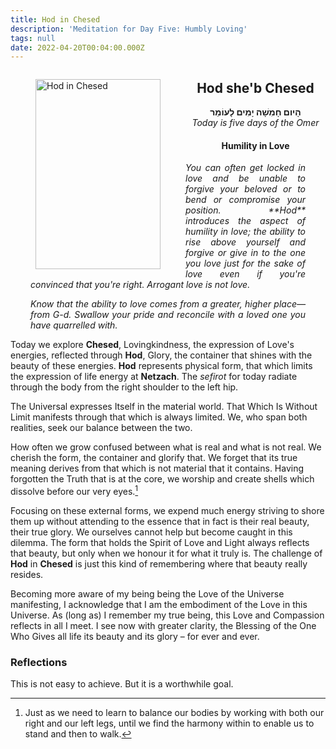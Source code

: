 ```yaml
---
title: Hod in Chesed
description: 'Meditation for Day Five: Humbly Loving'
tags: null
date: 2022-04-20T00:04:00.000Z
---
```


<a href="https://www.chabad.org/holidays/sefirah/omer-count_cdo/jewish/Count-the-Omer.htm">
<i class="fa fa-file" aria-hidden="true"></i></a>

<figure style='float: left'>
 <a href='/posts/img/freedom/week1/1.5-Hod_in_Chesed.png' target="blank">
   <img src='/posts/img/freedom/week1/1.5-Hod_in_Chesed_s.png' alt='Hod in Chesed' width='200' height='304' />
 </a>
</figure>

<div style="text-align:center">
<h2>Hod she'b Chesed</h2>
<p>
<span dir="rtl"><b>הָיום חָמִשָׁה יָמִים לָעוֹמֵר</b></span>
<br />
<i>Today is five days of the Omer</i>

<h4>Humility in Love</h4>

</div>

<div style="text-align: justify; margin-left: 2rem; margin-right: 2rem; font-style: italic">
<p>
You can often get locked in love and be unable to forgive your beloved or to bend or compromise your position. **Hod** introduces the aspect of humility in love; the ability to rise above yourself and forgive or give in to the one you love just for the sake of love even if you're convinced that you're right. Arrogant love is not love.
</p>
<p>
Know that the ability to love comes from a greater, higher place&mdash;from G-d. Swallow your pride and reconcile with a loved one you have quarrelled with.
</p>
</div>

Today we explore **Chesed**, Lovingkindness, the expression of Love's energies, reflected through **Hod**, Glory, the container that shines with the beauty of these energies. **Hod** represents physical form, that which limits the expression of life energy at **Netzach**. The _sefirot_ for today radiate through the body from the right shoulder to the left hip.

The Universal expresses Itself in the material world. That Which Is Without Limit manifests through that which is always limited. We, who span both realities, seek our balance between the two.

How often we grow confused between what is real and what is not real. We cherish the form, the container and glorify that. We forget that its true meaning derives from that which is not material that it contains. Having forgotten the Truth that is at the core, we worship and create shells which dissolve before our very eyes.[^1]

Focusing on these external forms, we expend much energy striving to shore them up without attending to the essence that in fact is their real beauty, their true glory. We ourselves cannot help but become caught in this dilemma. The form that holds the Spirit of Love and Light always reflects that beauty, but only when we honour it for what it truly is. The challenge of **Hod** in **Chesed** is just this kind of remembering where that beauty really resides.

<div class="abstract">

Becoming more aware of my being being the Love of the Universe manifesting, I acknowledge that I am the embodiment of the Love in this Universe. As (long as) I remember my true being, this Love and Compassion reflects in all I meet. I see now with greater clarity, the Blessing of the One Who Gives all life its beauty and its glory – for ever and ever.
</div>

<h3>Reflections</h3>

<div class="note">

This is not easy to achieve. But it is a worthwhile goal.

</div>

[^1]: Just as we need to learn to balance our bodies by working with both our right and our left legs, until we find the harmony within to enable us to stand and then to walk.
